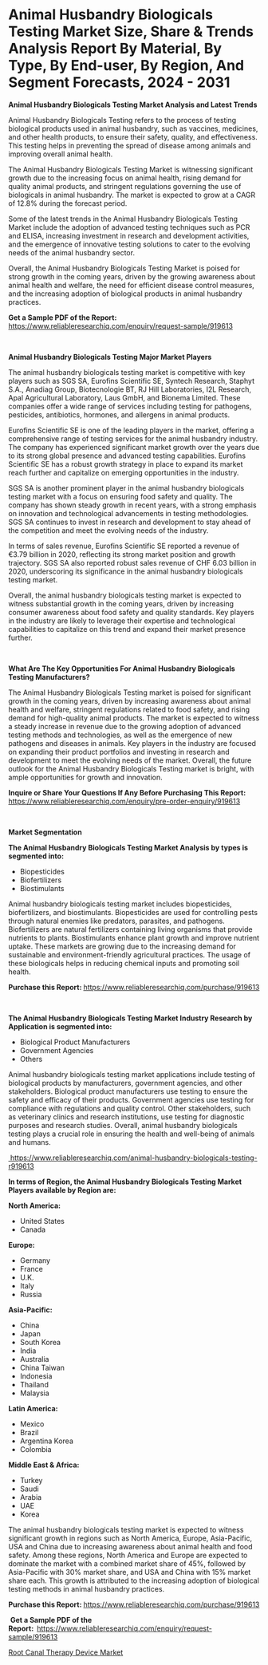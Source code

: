 <p><h1>Animal Husbandry Biologicals Testing Market Size, Share & Trends Analysis Report By Material, By Type, By End-user, By Region, And Segment Forecasts, 2024 - 2031</h1></p><p><strong>Animal Husbandry Biologicals Testing Market Analysis and Latest Trends</strong></p>
<p><p>Animal Husbandry Biologicals Testing refers to the process of testing biological products used in animal husbandry, such as vaccines, medicines, and other health products, to ensure their safety, quality, and effectiveness. This testing helps in preventing the spread of disease among animals and improving overall animal health.</p><p>The Animal Husbandry Biologicals Testing Market is witnessing significant growth due to the increasing focus on animal health, rising demand for quality animal products, and stringent regulations governing the use of biologicals in animal husbandry. The market is expected to grow at a CAGR of 12.8% during the forecast period.</p><p>Some of the latest trends in the Animal Husbandry Biologicals Testing Market include the adoption of advanced testing techniques such as PCR and ELISA, increasing investment in research and development activities, and the emergence of innovative testing solutions to cater to the evolving needs of the animal husbandry sector.</p><p>Overall, the Animal Husbandry Biologicals Testing Market is poised for strong growth in the coming years, driven by the growing awareness about animal health and welfare, the need for efficient disease control measures, and the increasing adoption of biological products in animal husbandry practices.</p></p>
<p><strong>Get a Sample PDF of the Report:&nbsp;</strong> <a href="https://www.reliableresearchiq.com/enquiry/request-sample/919613">https://www.reliableresearchiq.com/enquiry/request-sample/919613</a></p>
<p>&nbsp;</p>
<p><strong>Animal Husbandry Biologicals Testing Major Market Players</strong></p>
<p><p>The animal husbandry biologicals testing market is competitive with key players such as SGS SA, Eurofins Scientific SE, Syntech Research, Staphyt S.A., Anadiag Group, Biotecnologie BT, RJ Hill Laboratories, I2L Research, Apal Agricultural Laboratory, Laus GmbH, and Bionema Limited. These companies offer a wide range of services including testing for pathogens, pesticides, antibiotics, hormones, and allergens in animal products.</p><p>Eurofins Scientific SE is one of the leading players in the market, offering a comprehensive range of testing services for the animal husbandry industry. The company has experienced significant market growth over the years due to its strong global presence and advanced testing capabilities. Eurofins Scientific SE has a robust growth strategy in place to expand its market reach further and capitalize on emerging opportunities in the industry.</p><p>SGS SA is another prominent player in the animal husbandry biologicals testing market with a focus on ensuring food safety and quality. The company has shown steady growth in recent years, with a strong emphasis on innovation and technological advancements in testing methodologies. SGS SA continues to invest in research and development to stay ahead of the competition and meet the evolving needs of the industry.</p><p>In terms of sales revenue, Eurofins Scientific SE reported a revenue of €3.79 billion in 2020, reflecting its strong market position and growth trajectory. SGS SA also reported robust sales revenue of CHF 6.03 billion in 2020, underscoring its significance in the animal husbandry biologicals testing market.</p><p>Overall, the animal husbandry biologicals testing market is expected to witness substantial growth in the coming years, driven by increasing consumer awareness about food safety and quality standards. Key players in the industry are likely to leverage their expertise and technological capabilities to capitalize on this trend and expand their market presence further.</p></p>
<p>&nbsp;</p>
<p><strong>What Are The Key Opportunities For Animal Husbandry Biologicals Testing Manufacturers?</strong></p>
<p><p>The Animal Husbandry Biologicals Testing market is poised for significant growth in the coming years, driven by increasing awareness about animal health and welfare, stringent regulations related to food safety, and rising demand for high-quality animal products. The market is expected to witness a steady increase in revenue due to the growing adoption of advanced testing methods and technologies, as well as the emergence of new pathogens and diseases in animals. Key players in the industry are focused on expanding their product portfolios and investing in research and development to meet the evolving needs of the market. Overall, the future outlook for the Animal Husbandry Biologicals Testing market is bright, with ample opportunities for growth and innovation.</p></p>
<p><strong>Inquire or Share Your Questions If Any Before Purchasing This Report:</strong> <a href="https://www.reliableresearchiq.com/enquiry/pre-order-enquiry/919613">https://www.reliableresearchiq.com/enquiry/pre-order-enquiry/919613</a></p>
<p>&nbsp;</p>
<p><strong>Market Segmentation</strong></p>
<p><strong>The Animal Husbandry Biologicals Testing Market Analysis by types is segmented into:</strong></p>
<p><ul><li>Biopesticides</li><li>Biofertilizers</li><li>Biostimulants</li></ul></p>
<p><p>Animal husbandry biologicals testing market includes biopesticides, biofertilizers, and biostimulants. Biopesticides are used for controlling pests through natural enemies like predators, parasites, and pathogens. Biofertilizers are natural fertilizers containing living organisms that provide nutrients to plants. Biostimulants enhance plant growth and improve nutrient uptake. These markets are growing due to the increasing demand for sustainable and environment-friendly agricultural practices. The usage of these biologicals helps in reducing chemical inputs and promoting soil health.</p></p>
<p><strong>Purchase this Report:&nbsp;</strong><a href="https://www.reliableresearchiq.com/purchase/919613">https://www.reliableresearchiq.com/purchase/919613</a></p>
<p>&nbsp;</p>
<p><strong>The Animal Husbandry Biologicals Testing Market Industry Research by Application is segmented into:</strong></p>
<p><ul><li>Biological Product Manufacturers</li><li>Government Agencies</li><li>Others</li></ul></p>
<p><p>Animal husbandry biologicals testing market applications include testing of biological products by manufacturers, government agencies, and other stakeholders. Biological product manufacturers use testing to ensure the safety and efficacy of their products. Government agencies use testing for compliance with regulations and quality control. Other stakeholders, such as veterinary clinics and research institutions, use testing for diagnostic purposes and research studies. Overall, animal husbandry biologicals testing plays a crucial role in ensuring the health and well-being of animals and humans.</p></p>
<p><a href="https://www.reliableresearchiq.com/animal-husbandry-biologicals-testing-r919613">&nbsp;https://www.reliableresearchiq.com/animal-husbandry-biologicals-testing-r919613</a></p>
<p><strong>In terms of Region, the Animal Husbandry Biologicals Testing Market Players available by Region are:</strong></p>
<p>
    <p> <strong> North America: </strong>
        <ul>
            <li>United States</li>
            <li>Canada</li>
        </ul>
        </p> 
    <p> <strong> Europe: </strong>
        <ul>
            <li>Germany</li>
            <li>France</li>
            <li>U.K.</li>
            <li>Italy</li>
            <li>Russia</li>
        </ul>
        </p> 
    <p> <strong> Asia-Pacific: </strong>
        <ul>
            <li>China</li>
            <li>Japan</li>
            <li>South Korea</li>
            <li>India</li>
            <li>Australia</li>
            <li>China Taiwan</li>
            <li>Indonesia</li>
            <li>Thailand</li>
            <li>Malaysia</li>
        </ul>
        </p> 
    <p> <strong> Latin America: </strong>
        <ul>
            <li>Mexico</li>
            <li>Brazil</li>
            <li>Argentina Korea</li>
            <li>Colombia</li>
        </ul>
        </p> 
    <p> <strong> Middle East & Africa: </strong>
        <ul>
            <li>Turkey</li>
            <li>Saudi</li>
            <li>Arabia</li>
            <li>UAE</li>
            <li>Korea</li>
        </ul>
    </p>
    </p>
<p><p>The animal husbandry biologicals testing market is expected to witness significant growth in regions such as North America, Europe, Asia-Pacific, USA and China due to increasing awareness about animal health and food safety. Among these regions, North America and Europe are expected to dominate the market with a combined market share of 45%, followed by Asia-Pacific with 30% market share, and USA and China with 15% market share each. This growth is attributed to the increasing adoption of biological testing methods in animal husbandry practices.</p></p>
<p><strong>Purchase this Report: </strong><a href="https://www.reliableresearchiq.com/purchase/919613">https://www.reliableresearchiq.com/purchase/919613</a></p>
<p>&nbsp;<strong>Get a Sample PDF of the Report:&nbsp;&nbsp;</strong><a href="https://www.reliableresearchiq.com/enquiry/request-sample/919613">https://www.reliableresearchiq.com/enquiry/request-sample/919613</a></p>
<p><strong></strong></p>
<p><p><a href="https://github.com/graysonwolfe1913/Market-Research-Report-List-1/blob/main/root-canal-therapy-device-market.md">Root Canal Therapy Device Market</a></p></p>